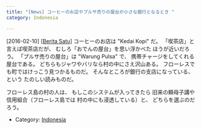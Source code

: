 ```yaml
---
title: "[News] コーヒーのお店やプルサ売りの屋台が小さな銀行となるとき "
category: Indonesia

---
```


[2016-02-10] [[Berita Satu]](http://brt.st/54XF)  コーヒーのお店は "Kedai Kopi" だ。
「喫茶店」と言えば喫茶店だが、
むしろ「おでんの屋台」を思い浮かべた
ほうが近いだろう。
「プルサ売りの屋台」は "Warung Pulsa" で、
携帯チャージをしてくれる屋台である。
どちらもジャワやバリなら村の中にさえ沢山ある。
フローレスでも町ではけっこう見つかるものだ。
そんなところが銀行の支店になっている、という
たのしい読みものだ。

 フローレス島の村の人は、
もしこのシステムが入ってきたら
旧来の頼母子講や信用組合（フローレス島では
村の中にも浸透している）と、
どちらを選ぶのだろう。

- Category: [Indonesia](categories.html#Indonesia)

